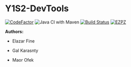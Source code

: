 # Y1S2-DevTools
[![CodeFactor](https://www.codefactor.io/repository/github/elfein7night/y1s2-devtools/badge)](https://www.codefactor.io/repository/github/elfein7night/y1s2-devtools) ![Java CI with Maven](https://github.com/Elfein7Night/Y1S2-DevTools/workflows/Java%20CI%20with%20Maven/badge.svg?branch=Maven) [![Build Status](https://travis-ci.org/Elfein7Night/Y1S2-DevTools.svg?branch=Maven)](https://travis-ci.org/Elfein7Night/Y1S2-DevTools) [![EZPZ](https://img.shields.io/badge/%E4%B9%87%E4%B9%82%E4%B8%85%E5%B0%BA%E5%8D%82%20-%E4%B8%85%E5%8D%84%E5%B7%A5%E5%8C%9A%E5%8C%9A-blue)](https://www.youtube.com/watch?v=dQw4w9WgXcQ)



**Authors:**

- Elazar Fine

- Gal Karasnty

- Maor Ofek
